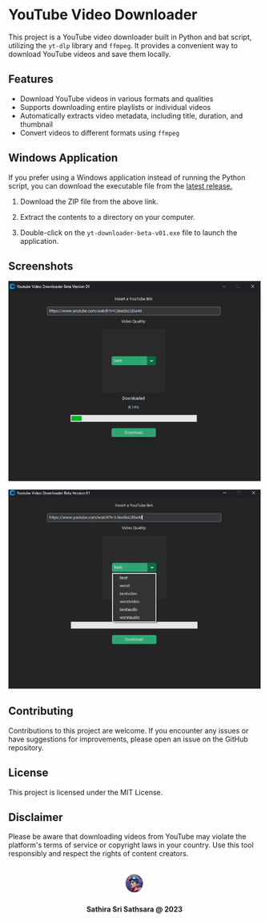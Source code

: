 # YouTube Video Downloader

This project is a YouTube video downloader built in Python and bat script, utilizing the `yt-dlp` library and `ffmpeg`. It provides a convenient way to download YouTube videos and save them locally.

## Features

- Download YouTube videos in various formats and qualities
- Supports downloading entire playlists or individual videos
- Automatically extracts video metadata, including title, duration, and thumbnail
- Convert videos to different formats using `ffmpeg`

## Windows Application
If you prefer using a Windows application instead of running the Python script, you can download the executable file from the <a href="https://github.com/SathiraSriSathsara/yt-downloader/releases/download/beta-v01/yt-downloader-beta_v01.zip">latest release.</a>

1. Download the ZIP file from the above link.

2. Extract the contents to a directory on your computer.

3. Double-click on the `yt-downloader-beta-v01.exe` file to launch the application.


## Screenshots 

![ss](ss2.png)

![ss](ss3.png)

## Contributing

Contributions to this project are welcome. If you encounter any issues or have suggestions for improvements, please open an issue on the GitHub repository.


## License

This project is licensed under the MIT License.

## Disclaimer

Please be aware that downloading videos from YouTube may violate the platform's terms of service or copyright laws in your country. Use this tool responsibly and respect the rights of content creators.



<br>

<div align="center">
	<img src="https://github.com/SathiraSriSathsara/SathiraSriSathsara/blob/main/icon.png" width="40">
	<h4>Sathira Sri Sathsara @ 2023</h4>
</div>	


